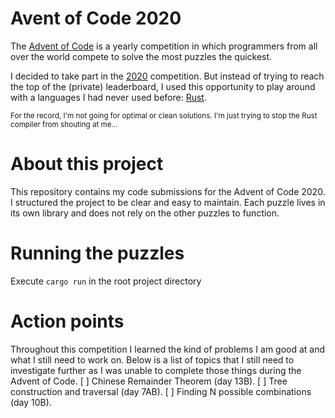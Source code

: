 # Avent of Code 2020
The [Advent of Code](https://adventofcode.com) is a yearly competition in which programmers from all over the world compete to solve the most puzzles the quickest.

I decided to take part in the [2020](https://adventofcode.com/2020) competition. But instead of trying to reach the top of the (private) leaderboard, I used this opportunity to play around with a languages I had never used before: [Rust](https://rustlang.org).

<sub>For the record, I'm not going for optimal or clean solutions. I'm just trying to stop the Rust compiler from shouting at me...</sub>

# About this project
This repository contains my code submissions for the Advent of Code 2020. I structured the project to be clear and easy to maintain. Each puzzle lives in its own library and does not rely on the other puzzles to function.

# Running the puzzles
Execute `cargo run` in the root project directory

# Action points
Throughout this competition I learned the kind of problems I am good at and what I still need to work on.
Below is a list of topics that I still need to investigate further as I was unable to complete those things during the Advent of Code.
[ ] Chinese Remainder Theorem (day 13B).
[ ] Tree construction and traversal (day 7AB).
[ ] Finding N possible combinations (day 10B).
